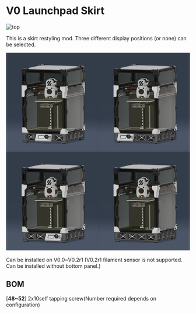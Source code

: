 # V0 Launchpad Skirt
![top](https://github.com/ponkotsu1/Voron-Mods/blob/main/V0_Launchpad_Skirt/Images/top.jpg)

This is a skirt restyling mod.
Three different display positions (or none) can be selected.

![displayposition](https://github.com/ponkotsu1/Voron-Mods/blob/main/V0_Launchpad_Skirt/Images/displayposition.png)

Can be installed on V0.0~V0.2r1
(V0.2r1 filament sensor is not supported. Can be installed without bottom panel.)

## BOM
[**48~52**]    2x10self tapping screw(Number required depends on configuration)
